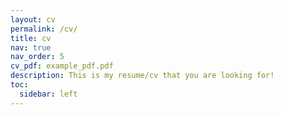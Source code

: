```yaml
---
layout: cv
permalink: /cv/
title: cv
nav: true
nav_order: 5
cv_pdf: example_pdf.pdf
description: This is my resume/cv that you are looking for!
toc:
  sidebar: left
---
```

